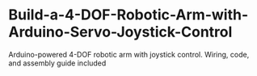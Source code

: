 # Build-a-4-DOF-Robotic-Arm-with-Arduino-Servo-Joystick-Control
Arduino-powered 4-DOF robotic arm with joystick control. Wiring, code, and assembly guide included
